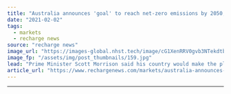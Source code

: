 ```yaml
---
title: "Australia announces 'goal' to reach net-zero emissions by 2050, but refuses to commit"
date: "2021-02-02"
tags: 
  - markets
  - recharge news
source: "recharge news"
image_url: "https://images-global.nhst.tech/image/cG1XenRRV0gvb3NTekdtbFFXL1NMVXo4emxyMTB0REhLSVpIMCtESkhqbz0=/nhst/binary/7d241fdbb2d52d0651a9e97d6170c8fe"
image_fp: "/assets/img/post_thumbnails/159.jpg"
lead: "Prime Minister Scott Morrison said his country would make the pledge official 'when I can tell you how we get there'"
article_url: "https://www.rechargenews.com/markets/australia-announces-goal-to-reach-net-zero-emissions-by-2050-but-refuses-to-commit/2-1-955540"
---
```


---
